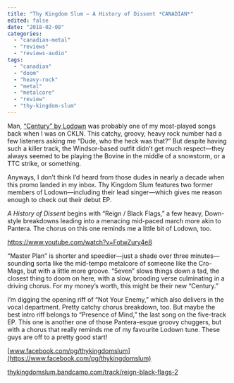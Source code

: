 ```yaml
---
title: "Thy Kingdom Slum – A History of Dissent *CANADIAN*"
edited: false
date: "2018-02-08"
categories:
  - "canadian-metal"
  - "reviews"
  - "reviews-audio"
tags:
  - "canadian"
  - "doom"
  - "heavy-rock"
  - "metal"
  - "metalcore"
  - "review"
  - "thy-kingdom-slum"
---
```


Man, [“Century” by Lodown](https://www.youtube.com/watch?v=OClJHZXNOF4) was probably one of my most-played songs back when I was on CKLN. This catchy, groovy, heavy rock number had a few listeners asking me “Dude, who the heck was that?” But despite having such a killer track, the Windsor-based outfit didn’t get much respect—they always seemed to be playing the Bovine in the middle of a snowstorm, or a TTC strike, or something.

Anyways, I don’t think I’d heard from those dudes in nearly a decade when this promo landed in my inbox. Thy Kingdom Slum features two former members of Lodown—including their lead singer—which gives me reason enough to check out their debut EP.

_A History of Dissent_ begins with “Reign / Black Flags,” a few heavy, Down-style breakdowns leading into a menacing mid-paced march more akin to Pantera. The chorus on this one reminds me a little bit of Lodown, too.

https://www.youtube.com/watch?v=FotwZury4e8

“Master Plan” is shorter and speedier—just a shade over three minutes—sounding sorta like the mid-tempo metalcore of someone like the Cro-Mags, but with a little more groove. “5even” slows things down a tad, the closest thing to doom on here, with a slow, brooding verse culminating in a driving chorus. For my money’s worth, this might be their new “Century.”

I’m digging the opening riff of “Not Your Enemy,” which also delivers in the vocal department. Pretty catchy chorus breakdown, too. But maybe the best intro riff belongs to “Presence of Mind,” the last song on the five-track EP. This one is another one of those Pantera-esque groovy chuggers, but with a chorus that really reminds me of my favourite Lodown tune. These guys are off to a pretty good start!

[www.facebook.com/pg/thykingdomslum](https://www.facebook.com/pg/thykingdomslum)

[thykingdomslum.bandcamp.com/track/reign-black-flags-2](https://thykingdomslum.bandcamp.com/track/reign-black-flags-2)
